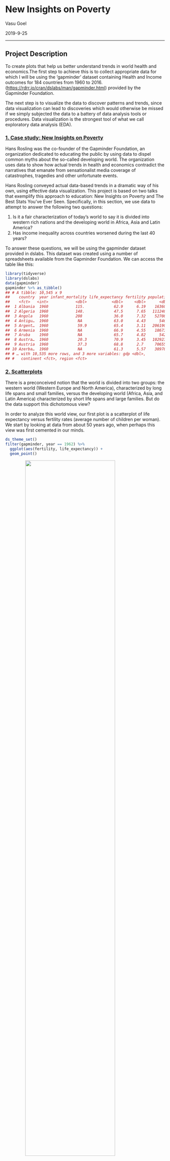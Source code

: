 New Insights on Poverty
================
Vasu Goel

2019-9-25

-----

## Project Description

To create plots that help us better understand trends in world health
and economics.The first step to achieve this is to collect appropriate
data for which I will be using the ‘gapminder’ dataset containing Health
and Income outcomes for 184 countries from 1960 to 2016.
(<https://rdrr.io/cran/dslabs/man/gapminder.html>) provided by the
Gapminder Foundation.

The next step is to visualize the data to discover patterns and trends,
since data visualization can lead to discoveries which would otherwise
be missed if we simply subjected the data to a battery of data analysis
tools or procedures. Data visualization is the strongest tool of what we
call exploratory data analysis (EDA).

### <u>1. Case study: New Insights on Poverty</u>

Hans Rosling was the co-founder of the Gapminder Foundation, an
organization dedicated to educating the public by using data to dispel
common myths about the so-called developing world. The organization uses
data to show how actual trends in health and economics contradict the
narratives that emanate from sensationalist media coverage of
catastrophes, tragedies and other unfortunate events.

Hans Rosling conveyed actual data-based trends in a dramatic way of his
own, using effective data visualization. This project is based on two
talks that exemplify this approach to education: New Insights on Poverty
and The Best Stats You’ve Ever Seen. Specifically, in this section, we
use data to attempt to answer the following two questions:

1.  Is it a fair characterization of today’s world to say it is divided
    into western rich nations and the developing world in Africa, Asia
    and Latin America?
2.  Has income inequality across countries worsened during the last 40
    years?

To answer these questions, we will be using the gapminder dataset
provided in dslabs. This dataset was created using a number of
spreadsheets available from the Gapminder Foundation. We can access the
table like this:

``` r
library(tidyverse)
library(dslabs)
data(gapminder)
gapminder %>% as_tibble()
## # A tibble: 10,545 x 9
##    country  year infant_mortality life_expectancy fertility population
##    <fct>   <int>            <dbl>           <dbl>     <dbl>      <dbl>
##  1 Albania  1960            115.             62.9      6.19    1636054
##  2 Algeria  1960            148.             47.5      7.65   11124892
##  3 Angola   1960            208              36.0      7.32    5270844
##  4 Antigu…  1960             NA              63.0      4.43      54681
##  5 Argent…  1960             59.9            65.4      3.11   20619075
##  6 Armenia  1960             NA              66.9      4.55    1867396
##  7 Aruba    1960             NA              65.7      4.82      54208
##  8 Austra…  1960             20.3            70.9      3.45   10292328
##  9 Austria  1960             37.3            68.8      2.7     7065525
## 10 Azerba…  1960             NA              61.3      5.57    3897889
## # … with 10,535 more rows, and 3 more variables: gdp <dbl>,
## #   continent <fct>, region <fct>
```

### <u>2. Scatterplots</u>

There is a preconceived notion that the world is divided into two
groups: the western world (Western Europe and North America),
characterized by long life spans and small families, versus the
developing world (Africa, Asia, and Latin America) characterized by
short life spans and large families. But do the data support this
dichotomous view?

In order to analyze this world view, our first plot is a scatterplot of
life expectancy versus fertility rates (average number of children per
woman). We start by looking at data from about 50 years ago, when
perhaps this view was first cemented in our minds.

``` r
ds_theme_set()
filter(gapminder, year == 1962) %>%
  ggplot(aes(fertility, life_expectancy)) +
  geom_point()
```

<img src="report_files/figure-gfm/scatterplot-1 -1.png" width="75%" style="display: block; margin: auto;" />

Most points fall into two distinct categories: 1. Life expectancy around
70 years and 3 or less children per family. 2. Life expectancy lower
then 65 years and more than 5 children per family.

To confirm that indeed these countries are from the regions we expect,
we can use color to represent continent.

``` r
filter(gapminder, year == 1962) %>%
  ggplot( aes(fertility, life_expectancy, color = continent)) +
  geom_point() 
```

<img src="report_files/figure-gfm/scatterplot-2 -1.png" width="75%" style="display: block; margin: auto;" />

In 1962, “the West versus developing world” view was grounded in some
reality. Is this still the case 50 years later?

### <u>3. Faceting</u>

We could easily plot the 2012 data in the same way we did for 1962. To
make comparisons, however, side by side plots are preferable. In
**ggplot2**, we can achieve this by faceting variables: we stratify the
data by some variable and make the same plot for each strata. We want to
simply compare 1962 and 2012.

``` r
filter(gapminder, year%in%c(1962, 2012)) %>%
  ggplot(aes(fertility, life_expectancy, col = continent)) +
  geom_point() +
  facet_grid(. ~ year)
```

<img src="report_files/figure-gfm/faceting-2 -1.png" width="75%" style="display: block; margin: auto;" />

This plot clearly shows that the majority of countries have moved from
the developing world cluster to the western world one. In 2012, the
western versus developing world view no longer makes sense. This is
particularly clear when comparing Europe to Asia, the latter of which
includes several countries that have made great improvements.

To explore how this transformation happened through the years, we can
make the plot for several years. For example, we can add 1970, 1980,
1990, and 2000.

The function **facet\_wrap** permits us to automatically wrap the series
of plots so that each display has viewable dimensions:

``` r
years <- c(1962, 1980, 1990, 2000, 2012)
continents <- c("Europe", "Asia")
gapminder %>% 
  filter(year %in% years & continent %in% continents) %>%
  ggplot( aes(fertility, life_expectancy, col = continent)) +
  geom_point() +
  facet_wrap(~year) 
```

<img src="report_files/figure-gfm/faceting-3 -1.png" width="75%" style="display: block; margin: auto;" />

This plot clearly shows how most Asian countries have improved at a much
faster rate than European ones.

### <u>4. Time Series Plot</u>

The visualizations above effectively illustrates that data no longer
supports the western versus developing world view. Once we see these
plots, new questions emerge. For example, which countries are improving
more and which ones less? Was the improvement constant during the last
50 years or was it more accelerated during certain periods? For a closer
look that may help answer these questions, we can use time series plots.

Time series plots have time in the x-axis and an outcome or measurement
of interest on the y-axis. For example, here is a trend plot of United
States fertility rates:

``` r
gapminder %>% 
  filter(country == "United States") %>% 
  ggplot(aes(year, fertility)) +
  geom_line()
```

<img src="report_files/figure-gfm/time_series-2 -1.png" width="75%" style="display: block; margin: auto;" />

This is particularly helpful when we look at two countries. If we subset
the data to include two countries, one from Europe and one from Asia,
then adapt the code above:

``` r
countries <- c("South Korea","Germany")

gapminder %>% filter(country %in% countries & !is.na(fertility)) %>% 
  ggplot(aes(year, fertility, col = country)) +
  geom_line()
```

<img src="report_files/figure-gfm/time_series-3 -1.png" width="75%" style="display: block; margin: auto;" />

The plot clearly shows how South Korea’s fertility rate dropped
drastically during the 60s and 70s, and by 1990 had a similar rate to
that of Germany.

### <u>5. Data Transformations</u>

We now shift our attention to the second question related to the
commonly held notion that wealth distribution across the world has
become worse during the last decades. When general audiences are asked
if poor countries have become poorer and rich countries become richer,
the majority answers yes. By using stratification, histograms, smooth
densities, and boxplots, we will be able to understand if this is in
fact the case.

The gapminder data table includes a column with the countries gross
domestic product (GDP). GDP measures the market value of goods and
services produced by a country in a year. The GDP per person is often
used as a rough summary of a country’s wealth. Here we divide this
quantity by 365 to obtain the more interpretable measure dollars per
day. We add this variable to the data table:

``` r
gapminder <- gapminder %>%  mutate(dollars_per_day = gdp/population/365)
```

The GDP values are adjusted for inflation and represent current US
dollars, so these values are meant to be comparable across the years. Of
course, these are country averages and within each country there is much
variability. All the graphs and insights described below relate to
country averages and not to individuals.

#### Log transformation

Here is a histogram of per day incomes from 1970:

``` r
past_year <- 1970
gapminder %>% 
  filter(year == past_year & !is.na(gdp)) %>%
  ggplot(aes(dollars_per_day)) + 
  geom_histogram(binwidth = 1, color = "black")
```

<img src="report_files/figure-gfm/log-transform -1.png" width="75%" style="display: block; margin: auto;" />

In this plot, we see that for the majority of countries, averages are
below $10 a day. However, the majority of the x-axis is dedicated to the
35 countries with averages above $10. So the plot is not very
informative about countries with values below $10 a day. It might be
more informative to quickly be able to see how many countries have
average daily incomes of about $1 (extremely poor), $2 (very poor), $4
(poor), $8 (middle), $16 (well off), $32 (rich), $64 (very rich) per
day. These changes are multiplicative and log transformations convert
multiplicative changes into additive ones: when using base 2, a doubling
of a value turns into an increase by 1. Here is the distribution if we
apply a log base 2 transform:

``` r
gapminder %>% 
  filter(year == past_year & !is.na(gdp)) %>%
  ggplot(aes(log2(dollars_per_day))) + 
  geom_histogram(binwidth = 1, color = "black")
```

<img src="report_files/figure-gfm/log-base-2 -1.png" width="75%" style="display: block; margin: auto;" />

In a way this provides a close-up of the mid to lower income countries.

There are two ways we can use log transformations in plots. We can log
the values before plotting them or use log scales in the axes. The
advantage of using logged scales is that we see the original values on
the axes. However, the advantage of showing logged scales is that the
original values are displayed in the plot, which are easier to
interpret.

If we want to scale the axis with logs, we can use the
scale\_x\_continuous function. Instead of logging the values first, we
apply this layer:

``` r
gapminder %>% 
  filter(year == past_year) %>%
  ggplot(aes(log10(population))) +
  geom_histogram(binwidth = 0.5, color = "black")
```

<img src="report_files/figure-gfm/log-base-2-scale-axis -1.png" width="75%" style="display: block; margin: auto;" />

### <u>6. Visualizing Multimodal Distributions</u>

In the histogram above we see two bumps: one at about 4 and another at
about 32. In statistics these bumps are sometimes referred to as modes.
The mode of a distribution is the value with the highest frequency. The
mode of the normal distribution is the average. When a distribution,
like the one above, doesn’t monotonically decrease from the mode, we
call the locations where it goes up and down again local modes and say
that the distribution has multiple modes.

The histogram above suggests that the 1970 country income distribution
has two modes: one at about 2 dollars per day (1 in the log 2 scale) and
another at about 32 dollars per day (5 in the log 2 scale). This
bimodality is consistent with a dichotomous world made up of countries
with average incomes less than $8 (3 in the log 2 scale) a day and
countries above that.

#### Comparing multiple distributions with boxplots

A histogram showed us that the 1970 income distribution values show a
dichotomy. However, the histogram does not show us if the two groups of
countries are west versus the developing world. Let’s start by quickly
examining the data by region.

``` r
p <- gapminder %>% 
  filter(year == past_year & !is.na(gdp)) %>%
  mutate(region = reorder(region, dollars_per_day, FUN = median)) %>%
  ggplot(aes(region, dollars_per_day)) +
  geom_point() +
  theme(axis.text.x = element_text(angle = 90, hjust = 1)) 
p
```

<img src="report_files/figure-gfm/reordered-data-by-region -1.png" width="75%" style="display: block; margin: auto;" />

We can already see that there is indeed a “west versus the rest”
dichotomy: we see two clear groups, with the rich group composed of
North America, Northern and Western Europe, New Zealand and Australia.
As with the histogram, if we remake the plot using a log scale. This
permits us to better appreciate the differences within the developing
world.

``` r
p + scale_y_continuous(trans = "log2")
```

<img src="report_files/figure-gfm/reordered-scaled-data-by-region -1.png" width="75%" style="display: block; margin: auto;" />

#### Boxplots

The exploratory data analysis above has revealed two characteristics
about average income distribution in 1970. Using a histogram, we found a
bimodal distribution with the modes relating to poor and rich countries.
Then, by examining the data after stratifying by region, we noticed that
rich countries were mostly in Europe and North America, along with
Australia and New Zealand. This fact and the variability observed in the
rest of the countries motivates us to define the following give groups:

``` r
gapminder <- gapminder %>% 
  mutate(group = case_when(
    region %in% c("Western Europe", "Northern Europe","Southern Europe", 
                    "Northern America", "Australia and New Zealand") ~ "West",
    region %in% c("Eastern Asia", "South-Eastern Asia") ~ "East Asia",
    region %in% c("Caribbean", "Central America", "South America") ~ "Latin America",
    continent == "Africa" & region != "Northern Africa" ~ "Sub-Saharan Africa",
    TRUE ~ "Others"))

gapminder <- gapminder %>% 
  mutate(group = factor(group, 
                        levels = c("Others", "Latin America", "East Asia", "Sub-Saharan Africa", "West")))
```

We now want to compare the distribution across these five groups to
confirm the “west versus the rest” dichotomy. The number of points in
each category is large enough that a summary plot may be useful. We
could generate five histograms or five density plots, but it may be more
practical to have all the visual summaries in one plot. We therefore
start by stacking boxplots next to each other.

``` r
p <- gapminder %>% 
  filter(year == past_year & !is.na(gdp)) %>%
  ggplot(aes(group, dollars_per_day)) +
  geom_boxplot() +
  theme(axis.text.x = element_text(angle = 90, hjust = 1)) +
  scale_y_continuous(trans = "log2") +
  xlab("")
p 
```

<img src="report_files/figure-gfm/boxplot -1.png" width="75%" style="display: block; margin: auto;" />

### <u>7. 1970 versus 2010 income distributions</u>

Data exploration clearly shows that in 1970 there was a “west versus the
rest” dichotomy. But does this dichotomy persist? Let’s use
\_\_facet\_grid\_\_to see how the distributions have changed. To start,
we will focus on two groups: the west and the rest. We make four
histograms.

``` r
past_year <- 1970
present_year <- 2010
country_list_1 <- gapminder %>% 
  filter(year == past_year & !is.na(dollars_per_day)) %>% 
  pull(country)

country_list_2 <- gapminder %>% 
  filter(year == present_year & !is.na(dollars_per_day)) %>% 
  pull(country)
      
country_list <- intersect(country_list_1, country_list_2)

gapminder %>% 
  filter(year %in% c(past_year, present_year) & !is.na(gdp) & country %in% country_list) %>%
  mutate(west = ifelse(group == "West", "West", "Developing")) %>%
  ggplot(aes(dollars_per_day)) +
  geom_histogram(binwidth = 1, color = "black") +
  scale_x_continuous(trans = "log2") + 
  facet_grid(year ~ west)
```

<img src="report_files/figure-gfm/faceted-histograms-west-vs-rest -1.png" width="75%" style="display: block; margin: auto;" />

We now see that the rich countries have become a bit richer, but
percentage-wise, the poor countries appear to have improved more. In
particular, we see that the proportion of developing countries earning
more than $16 a day increased substantially.

To see which specific regions improved the most, we can remake the
boxplots we made above, but now adding the year 2010 and then using
facet to compare the two years.

``` r
gapminder %>% 
  filter(year %in% c(past_year, present_year) & country %in% country_list) %>%
  mutate(year = factor(year)) %>%
  ggplot(aes(group, dollars_per_day, fill = year)) +
  geom_boxplot() +
  theme(axis.text.x = element_text(angle = 90, hjust = 1)) +
  scale_y_continuous(trans = "log2") +
  xlab("") 
```

<img src="report_files/figure-gfm/compare-specific-regions-1970-vs-2010 -1.png" width="75%" style="display: block; margin: auto;" />

Data exploration suggests that the income gap between rich and poor
countries has narrowed considerably during the last 40 years. We used a
series of histograms and boxplots to see this. We can use a succinct way
to convey this message with just one plot.

#### Density Plots

``` r
p <- gapminder %>% 
  filter(year %in% c(past_year, present_year) & country %in% country_list) %>%
  mutate(group = ifelse(group == "West", "West", "Developing")) %>%
  ggplot(aes(dollars_per_day, y = ..count.., fill = group)) +
  scale_x_continuous(trans = "log2", limit = c(0.125, 300))

p + geom_density(alpha = 0.2, bw = 0.75) + facet_grid(year ~ .)
```

<img src="report_files/figure-gfm/overlay-densities -1.png" width="75%" style="display: block; margin: auto;" />

This plot now shows what is happening very clearly. The developing world
distribution is changing.

## Conclusion

Exploratory Data Analysis confirmed, in 1962, “the West versus
developing world” view was grounded in some reality. But it is not the
case 50 years later.

Data exploration suggests that the income gap between rich and poor
countries has narrowed considerably during the last 40 years.
